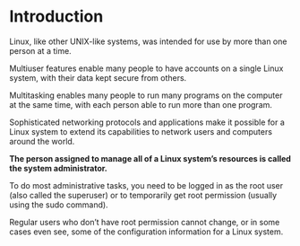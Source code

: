 # Introduction

Linux, like other UNIX-like systems, was intended for use by more than one person at a time.

Multiuser features enable many people to have accounts on a single Linux system, with their data kept secure from others.

Multitasking enables many people to run many programs on the computer at the same time, with each person able to run more than one program.

Sophisticated networking protocols and applications make it possible for a Linux system to extend its capabilities to network users and computers around the world.

**The person assigned to manage all of a Linux system’s resources is called the system administrator.**

To do most administrative tasks, you need to be logged in as the root user (also called the superuser) or to temporarily get root permission (usually using the sudo command).

Regular users who don’t have root permission cannot change, or in some cases even see, some of the configuration information for a Linux system.
